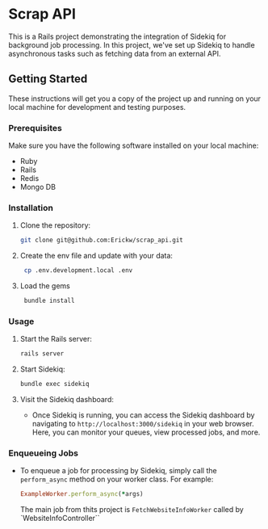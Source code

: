 # Scrap API

This is a Rails project demonstrating the integration of Sidekiq for background job processing. In this project, we've set up Sidekiq to handle asynchronous tasks such as fetching data from an external API.

## Getting Started

These instructions will get you a copy of the project up and running on your local machine for development and testing purposes.

### Prerequisites

Make sure you have the following software installed on your local machine:

- Ruby
- Rails
- Redis
- Mongo DB

### Installation

1. Clone the repository:

   ```bash
   git clone git@github.com:Erickw/scrap_api.git
2. Create the env file and update with your data:

   ```bash
    cp .env.development.local .env
3. Load the gems

   ```bash
    bundle install
### Usage

1. Start the Rails server:

   ```bash
   rails server
   ```

2. Start Sidekiq:

   ```bash
   bundle exec sidekiq
   ```

3. Visit the Sidekiq dashboard:

   - Once Sidekiq is running, you can access the Sidekiq dashboard by navigating to `http://localhost:3000/sidekiq` in your web browser. Here, you can monitor your queues, view processed jobs, and more.

### Enqueueing Jobs

- To enqueue a job for processing by Sidekiq, simply call the `perform_async` method on your worker class. For example:

  ```ruby
  ExampleWorker.perform_async(*args)
  ```
  The main job from thits project is `FetchWebsiteInfoWorker` called by `WebsiteInfoController``